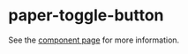 paper-toggle-button
=====

See the [component page](http://www.polymer-project.org/docs/elements/paper-elements.html#paper-toggle-button) for more information.
